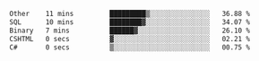 <!--START_SECTION:waka-->

```txt
Other    11 mins         █████████▒░░░░░░░░░░░░░░░   36.88 %
SQL      10 mins         ████████▓░░░░░░░░░░░░░░░░   34.07 %
Binary   7 mins          ██████▓░░░░░░░░░░░░░░░░░░   26.10 %
CSHTML   0 secs          ▓░░░░░░░░░░░░░░░░░░░░░░░░   02.21 %
C#       0 secs          ▒░░░░░░░░░░░░░░░░░░░░░░░░   00.75 %
```

<!--END_SECTION:waka-->
